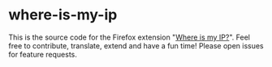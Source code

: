 # where-is-my-ip
This is the source code for the Firefox extension "[Where is my IP?](https://addons.mozilla.org/de/firefox/addon/where-is-my-ip/)".
Feel free to contribute, translate, extend and have a fun time!
Please open issues for feature requests.